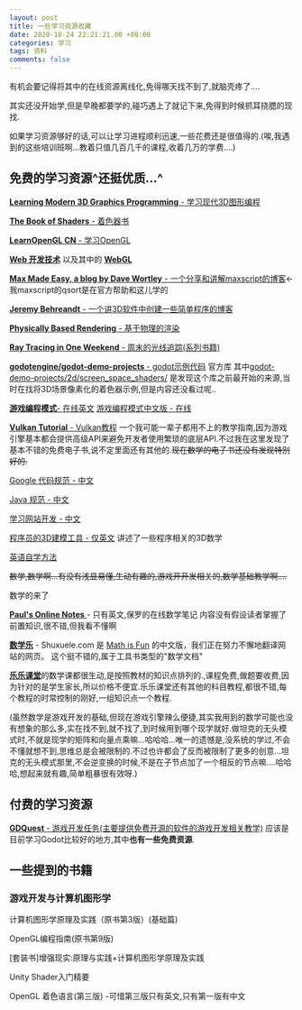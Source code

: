 ```yaml
---
layout: post
title: 一些学习资源收藏
date: 2020-10-24 22:21:21.00 +08:00
categories: 学习
tags: 资料
comments: false
---
```




有机会要记得将其中的在线资源离线化,免得哪天找不到了,就脑壳疼了....

其实还没开始学,但是早晚都要学的,碰巧遇上了就记下来,免得到时候抓耳挠腮的现找.

如果学习资源够好的话,可以让学习进程顺利迅速,一些花费还是很值得的.(唉,我遇到的这些培训班啊...教着只值几百几千的课程,收着几万的学费....)

## 免费的学习资源^还挺优质...^

[**Learning Modern 3D Graphics Programming** - 学习现代3D图形编程](https://paroj.github.io/gltut/)

[**The Book of Shaders** - 着色器书](https://thebookofshaders.com/?lan=ch)

[**LearnOpenGL CN** - 学习OpenGL](https://learnopengl-cn.github.io/) 

[**Web 开发技术**](https://developer.mozilla.org/zh-CN/docs/Web) 以及其中的 [**WebGL**](https://developer.mozilla.org/zh-CN/docs/Web/API/WebGL_API)

[**Max Made Easy, a blog by Dave Wortley** - 一个分享和讲解maxscript的博客](https://davewortley.wordpress.com/)<-我maxscript的qsort是在官方帮助和这儿学的

[**Jeremy Behreandt** - 一个讲3D软件中创建一些简单程序的博客](https://medium.com/@behreajj)

[**Physically Based Rendering** - 基于物理的渲染](http://www.pbr-book.org/3ed-2018/contents.html)

[**Ray Tracing in One Weekend** - 周末的光线追踪(系列书籍) ](https://raytracing.github.io/)

[**godotengine/godot-demo-projects** - godot示例代码](https://github.com/godotengine/godot-demo-projects) 官方库 其中[godot-demo-projects/2d/screen_space_shaders/](https://github.com/godotengine/godot-demo-projects/tree/master/2d/screen_space_shaders) 是发现这个库之前最开始的来源,当时在找将3D场景像素化的着色器示例,但是内容还没看过呢..

[**游戏编程模式**- 在线英文](http://gameprogrammingpatterns.com/) [游戏编程模式中文版 - 在线](https://github.com/tkchu/Game-Programming-Patterns-CN)

[**Vulkan Tutorial** - Vulkan教程](https://vulkan-tutorial.com/) 一个我可能一辈子都用不上的教学指南,因为游戏引擎基本都会提供高级API来避免开发者使用繁琐的底层API.不过我在这里发现了基本不错的免费电子书,说不定里面还有其他的.~~现在数学的电子书还没有发现特别好的.~~

[Google 代码规范 - 中文](http://zh-google-styleguide.readthedocs.io/en/latest/contents/)

[Java 规范 - 中文](https://jervyshi.gitbooks.io/google-java-styleguide-zh/content/)

[学习网站开发 - 中文](https://developer.mozilla.org/zh-CN/docs/learn)

[程序员的3D建模工具 - 仅英文](https://cathyatseneca.gitbooks.io/3d-modelling-for-programmers/content/index.html) 讲述了一些程序相关的3D数学

[英语自学方法](https://a-programmers-guide-to-english.harryyu.me/) 

~~数学,数学啊...有没有浅显易懂,生动有趣的,游戏开开发相关的,数学基础教学啊....~~

数学的来了

[**Paul's Online Notes** ](https://tutorial.math.lamar.edu/) - 只有英文,保罗的在线数学笔记 内容没有假设读者掌握了前置知识,很不错,但我看不懂啊

[**数学乐**](https://www.shuxuele.com/index.html) - Shuxuele.com 是 [Math is Fun](http://www.mathsisfun.com/) 的中文版，我们正在努力不懈地翻译网站的网页。 这个挺不错的,属于工具书类型的"数学文档"

[**乐乐课堂**](https://www.leleketang.com/)的数学课都很生动,是按照教材的知识点排列的.,课程免费,做题要收费,因为针对的是学生家长,所以价格不便宜.乐乐课堂还有其他的科目教程,都很不错,每个教程的时常控制的刚好,一组知识点一个教程.



(虽然数学是游戏开发的基础,但现在游戏引擎辣么便捷,其实我用到的数学可能也没有想象的那么多,实在找不到,就不找了,到时候用到哪个现学就好.做坦克的无头模式时,不就是现学的矩阵和向量点乘嘛...哈哈哈...唯一的遗憾是,没系统的学过,不会不懂就想不到,思维总是会被限制的.不过也许都会了反而被限制了更多的创意...坦克的无头模式那里,不会逆变换的时候,不是在子节点加了一个相反的节点嘛....哈哈哈,想起来就有趣,简单粗暴很有效呀.)

## 付费的学习资源

[**GDQuest** - 游戏开发任务(主要提供免费开源的软件的游戏开发相关教学)](https://www.gdquest.com/) 应该是目前学习Godot比较好的地方,其中**也有一些免费资源**.

## 一些提到的书籍

### 游戏开发与计算机图形学

计算机图形学原理及实践（原书第3版）(基础篇)

OpenGL编程指南(原书第9版)

[套装书]增强现实:原理与实践+计算机图形学原理及实践

Unity Shader入门精要

OpenGL 着色语言(第三版) -可惜第三版只有英文,只有第一版有中文